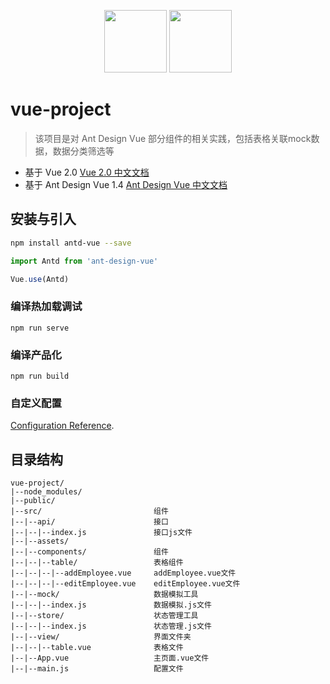 <p align="center">
  <img width="100" src="https://t.alipayobjects.com/images/rmsweb/T11aVgXc4eXXXXXXXX.svg"/>
  <img width="100" src="http://cn.vuejs.org/images/logo.png"/>
</div>

# vue-project

> 该项目是对 Ant Design Vue 部分组件的相关实践，包括表格关联mock数据，数据分类筛选等

* 基于 Vue 2.0 [Vue 2.0 中文文档](http://cn.vuejs.org/v2/guide/)
* 基于 Ant Design Vue 1.4 [Ant Design Vue 中文文档](https://www.antdv.com/docs/vue/introduce/)

## 安装与引入
```bash
npm install antd-vue --save
```

```js
import Antd from 'ant-design-vue'

Vue.use(Antd)
```

### 编译热加载调试
```
npm run serve
```

### 编译产品化
```
npm run build
```

### 自定义配置
[Configuration Reference](https://cli.vuejs.org/config/).

## 目录结构

```
vue-project/
|--node_modules/            
|--public/    
|--src/                         组件
|--|--api/                      接口
|--|--|--index.js               接口js文件
|--|--assets/
|--|--components/               组件
|--|--|--table/                 表格组件
|--|--|--|--addEmployee.vue     addEmployee.vue文件
|--|--|--|--editEmployee.vue    editEmployee.vue文件
|--|--mock/                     数据模拟工具
|--|--|--index.js               数据模拟.js文件
|--|--store/                    状态管理工具
|--|--|--index.js               状态管理.js文件
|--|--view/                     界面文件夹
|--|--|--table.vue              表格文件
|--|--App.vue                   主页面.vue文件
|--|--main.js                   配置文件
```